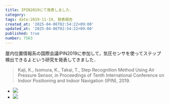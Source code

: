 ```yaml
---
title: IPIN2019にて発表しました．
category:
tags: date:2019-11-19, 発表報告
created_at: '2025-04-06T02:54:22+09:00'
updated_at: '2025-04-06T02:54:22+09:00'
published: true
number: 7563
---
```



屋内位置情報系の国際会議IPIN2019に参加して，気圧センサを使ってステップ検出できるよという研究を発表してきました．

> Kaji, K., Isomura, K., Takai, T., Step Recognition Method Using Air Pressure Sensor, in Proceedings of Tenth International Conference on Indoor Positioning and Indoor Navigation (IPIN), 2019.

<div class="img-container">
    <ul class="slider">
        <li><img src="https://img.esa.io/uploads/production/attachments/13979/2025/04/06/148142/a3fcc382-87ef-4864-9092-63aaf4f36198.webp"  /></li>
        <li><img src="https://img.esa.io/uploads/production/attachments/13979/2025/04/06/148142/f7b85e8e-7de9-4f32-87be-0b414cb7fa94.webp"  /></li>
    </ul>
</div>


